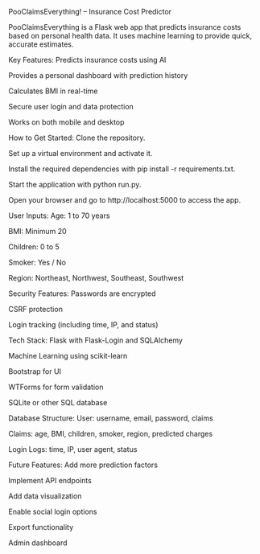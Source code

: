 PooClaimsEverything! – Insurance Cost Predictor

PooClaimsEverything is a Flask web app that predicts insurance costs based on personal health data. It uses machine learning to provide quick, accurate estimates.

Key Features:
Predicts insurance costs using AI

Provides a personal dashboard with prediction history

Calculates BMI in real-time

Secure user login and data protection

Works on both mobile and desktop

How to Get Started:
Clone the repository.

Set up a virtual environment and activate it.

Install the required dependencies with pip install -r requirements.txt.

Start the application with python run.py.

Open your browser and go to http://localhost:5000 to access the app.

User Inputs:
Age: 1 to 70 years

BMI: Minimum 20

Children: 0 to 5

Smoker: Yes / No

Region: Northeast, Northwest, Southeast, Southwest

Security Features:
Passwords are encrypted

CSRF protection

Login tracking (including time, IP, and status)

Tech Stack:
Flask with Flask-Login and SQLAlchemy

Machine Learning using scikit-learn

Bootstrap for UI

WTForms for form validation

SQLite or other SQL database

Database Structure:
User: username, email, password, claims

Claims: age, BMI, children, smoker, region, predicted charges

Login Logs: time, IP, user agent, status

Future Features:
Add more prediction factors

Implement API endpoints

Add data visualization

Enable social login options

Export functionality

Admin dashboard

